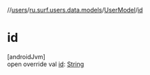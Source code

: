 //[users](../../../index.md)/[ru.surf.users.data.models](../index.md)/[UserModel](index.md)/[id](id.md)

# id

[androidJvm]\
open override val [id](id.md): [String](https://kotlinlang.org/api/latest/jvm/stdlib/kotlin/-string/index.html)
